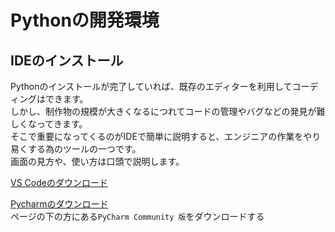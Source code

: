 # Pythonの開発環境
## IDEのインストール
Pythonのインストールが完了していれば、既存のエディターを利用してコーディングはできます。<br>
しかし、制作物の規模が大きくなるにつれてコードの管理やバグなどの発見が難しくなってきます。<br>
そこで重要になってくるのがIDEで簡単に説明すると、エンジニアの作業をやり易くする為のツールの一つです。<br>
画面の見方や、使い方は口頭で説明します。

[VS Codeのダウンロード](https://code.visualstudio.com/)<br>

[Pycharmのダウンロード](https://www.jetbrains.com/ja-jp/pycharm/download/?section=windows)<br>
ページの下の方にある`PyCharm Community 版`をダウンロードする